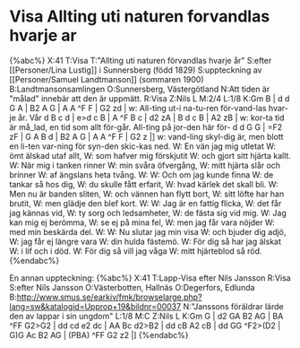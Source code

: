 # Visa Allting uti naturen forvandlas hvarje ar

{%abc%}
X:41
T:Visa
T:"Allting uti naturen förvandlas hvarje år"
S:efter [[Personer/Lina Lustig]] i Sunnersberg (född 1829)
S:uppteckning av [[Personer/Samuel Landtmanson]] (sommaren 1900)
B:Landtmansonsamlingen
O:Sunnersberg, Västergötland
N:Att tiden är "målad" innebär att den är uppmätt.
R:Visa
Z:Nils L
M:2/4
L:1/8
K:Gm
B | d d G A | B2 A G | A A ^F F | G2 zd | 
w: All-ting ut-i na-tu-ren för-vand-las hvar-je år. Vår
d B c d | e>d c B | A ^F B c | d2 zA | B d c B | A2 zB | 
w: kor-ta tid är må_lad, en tid som allt för-går. All-ting på jor-den här för-
d d G G | =F2 zF | G A B d | B2 A G | A A ^F F | G2 z |]
w: vand-ling skyl-dig är, men blott en li-ten var-ning för syn-den skic-kas ned.
W: En vän jag mig utletat
W: ömt älskad utaf allt,
W: som hafver mig förskjutit 
W: och gjort sitt hjärta kallt.
W: När mig i tanken rinner
W: min svåra öfvergång,
W: mitt hjärta slår och brinner
W: af ängslans heta tvång.
W: 
W: Och om jag kunde finna
W: de tankar så hos dig,
W: du skulle fått erfarit,
W: hvad kärlek det skall bli.
W: Men nu är banden sliten,
W: och vännen han flytt bort,
W: sitt löfte har han brutit,
W: men glädje den blef kort.
W:
W: Jag är en fattig flicka,
W: det får jag kännas vid,
W: ty sorg och ledsamheter,
W: de fästa sig vid mig.
W: Jag kan mig ej berömma,
W: se ej på mina fel,
W: men jag får vara nöjder
W: med min beskärda del.
W: 
W: Nu slutar jag min visa
W: och bjuder dig adjö,
W: jag får ej längre vara
W: din hulda fästemö.
W: För dig så har jag älskat 
W: i lif och i död.
W: För dig så vill jag våga
W: mitt hjärteblod så röd.
{%endabc%}

En annan uppteckning:
{%abc%}
X:41
T:Lapp-Visa efter Nils Jansson
R:Visa
S:efter Nils Jansson
O:Västerbotten, Hallnäs
O:Degerfors, Edlunda
B:http://www.smus.se/earkiv/fmk/browselarge.php?lang=sw&katalogid=Upprop+19&bildnr=00037
N:"Janssons föräldrar lärde den av lappar i sin ungdom"
L:1/8
M:C
Z:Nils L
K:Gm
G | d2 GA B2 AG | BA ^FF G2>G2 | dd cd e2 dc | AA Bc d2>B2 | 
dd cB A2 cB | dd GG ^F2>(D2 | G)G Ac B2 AG | (PBA) ^FF G2 z2 |] 
{%endabc%}
